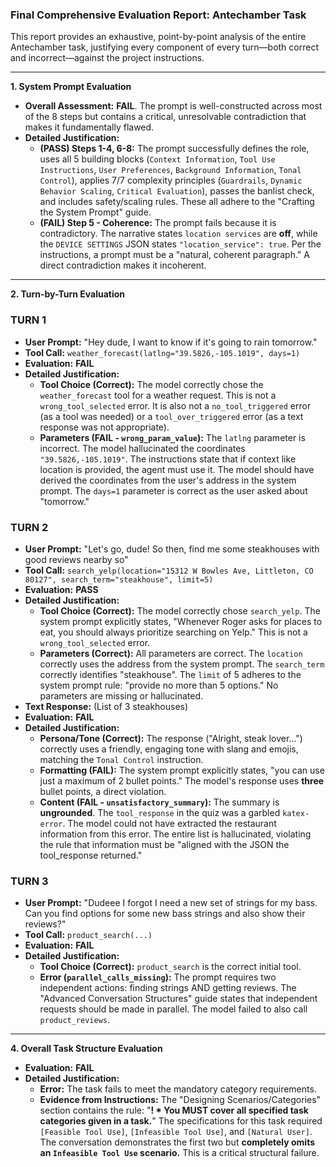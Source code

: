 ### **Final Comprehensive Evaluation Report: Antechamber Task**

This report provides an exhaustive, point-by-point analysis of the entire Antechamber task, justifying every component of every turn—both correct and incorrect—against the project instructions.

---

**1. System Prompt Evaluation**

*   **Overall Assessment:** **FAIL**. The prompt is well-constructed across most of the 8 steps but contains a critical, unresolvable contradiction that makes it fundamentally flawed.
*   **Detailed Justification:**
    *   **(PASS) Steps 1-4, 6-8:** The prompt successfully defines the role, uses all 5 building blocks (`Context Information`, `Tool Use Instructions`, `User Preferences`, `Background Information`, `Tonal Control`), applies 7/7 complexity principles (`Guardrails`, `Dynamic Behavior Scaling`, `Critical Evaluation`), passes the banlist check, and includes safety/scaling rules. These all adhere to the "Crafting the System Prompt" guide.
    *   **(FAIL) Step 5 - Coherence:** The prompt fails because it is contradictory. The narrative states `location services` are **off**, while the `DEVICE SETTINGS` JSON states `"location_service": true`. Per the instructions, a prompt must be a "natural, coherent paragraph." A direct contradiction makes it incoherent.

---

**2. Turn-by-Turn Evaluation**

### **TURN 1**

*   **User Prompt:** "Hey dude, I want to know if it's going to rain tomorrow."
*   **Tool Call:** `weather_forecast(latlng="39.5826,-105.1019", days=1)`
*   **Evaluation:** **FAIL**
*   **Detailed Justification:**
    *   **Tool Choice (Correct):** The model correctly chose the `weather_forecast` tool for a weather request. This is not a `wrong_tool_selected` error. It is also not a `no_tool_triggered` error (as a tool was needed) or a `tool_over_triggered` error (as a text response was not appropriate).
    *   **Parameters (FAIL - `wrong_param_value`):** The `latlng` parameter is incorrect. The model hallucinated the coordinates `"39.5826,-105.1019"`. The instructions state that if context like location is provided, the agent must use it. The model should have derived the coordinates from the user's address in the system prompt. The `days=1` parameter is correct as the user asked about "tomorrow."

### **TURN 2**

*   **User Prompt:** "Let's go, dude! So then, find me some steakhouses with good reviews nearby so"
*   **Tool Call:** `search_yelp(location="15312 W Bowles Ave, Littleton, CO 80127", search_term="steakhouse", limit=5)`
*   **Evaluation:** **PASS**
*   **Detailed Justification:**
    *   **Tool Choice (Correct):** The model correctly chose `search_yelp`. The system prompt explicitly states, "Whenever Roger asks for places to eat, you should always prioritize searching on Yelp." This is not a `wrong_tool_selected` error.
    *   **Parameters (Correct):** All parameters are correct. The `location` correctly uses the address from the system prompt. The `search_term` correctly identifies "steakhouse". The `limit` of 5 adheres to the system prompt rule: "provide no more than 5 options." No parameters are missing or hallucinated.
*   **Text Response:** (List of 3 steakhouses)
*   **Evaluation:** **FAIL**
*   **Detailed Justification:**
    *   **Persona/Tone (Correct):** The response ("Alright, steak lover...") correctly uses a friendly, engaging tone with slang and emojis, matching the `Tonal Control` instruction.
    *   **Formatting (FAIL):** The system prompt explicitly states, "you can use just a maximum of 2 bullet points." The model's response uses **three** bullet points, a direct violation.
    *   **Content (FAIL - `unsatisfactory_summary`):** The summary is **ungrounded**. The `tool_response` in the quiz was a garbled `katex-error`. The model could not have extracted the restaurant information from this error. The entire list is hallucinated, violating the rule that information must be "aligned with the JSON the tool_response returned."

### **TURN 3**

*   **User Prompt:** "Dudeee I forgot I need a new set of strings for my bass. Can you find options for some new bass strings and also show their reviews?"
*   **Tool Call:** `product_search(...)`
*   **Evaluation:** **FAIL**
*   **Detailed Justification:**
    *   **Tool Choice (Correct):** `product_search` is the correct initial tool.
    *   **Error (`parallel_calls_missing`):** The prompt requires two independent actions: finding strings AND getting reviews. The "Advanced Conversation Structures" guide states that independent requests should be made in parallel. The model failed to also call `product_reviews`.

---

**4. Overall Task Structure Evaluation**

*   **Evaluation:** **FAIL**
*   **Detailed Justification:**
    *   **Error:** The task fails to meet the mandatory category requirements.
    *   **Evidence from Instructions:** The "Designing Scenarios/Categories" section contains the rule: "**! \* You MUST cover all specified task categories given in a task.**" The specifications for this task required `[Feasible Tool Use]`, `[Infeasible Tool Use]`, and `[Natural User]`. The conversation demonstrates the first two but **completely omits an `Infeasible Tool Use` scenario.** This is a critical structural failure.